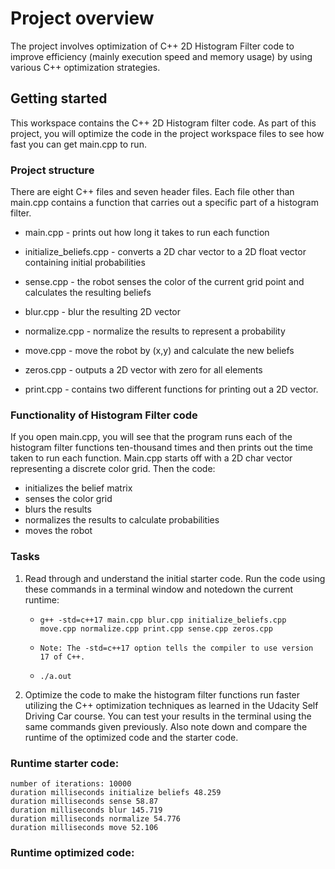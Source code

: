 # Project overview
The project involves optimization of C++ 2D Histogram Filter code to improve efficiency (mainly execution speed and memory usage) by using various C++ optimization strategies.

## Getting started

This workspace contains the C++ 2D Histogram filter code. As part of this project, you will optimize the code in the project workspace files to see how fast you can get main.cpp to run.

### Project structure
There are eight C++ files and seven header files. Each file other than main.cpp contains a function that carries out a specific part of a histogram filter. 

- main.cpp - prints out how long it takes to run each function

- initialize_beliefs.cpp - converts a 2D char vector to a 2D float vector containing initial probabilities

- sense.cpp - the robot senses the color of the current grid point and calculates the resulting beliefs

- blur.cpp - blur the resulting 2D vector

- normalize.cpp - normalize the results to represent a probability

- move.cpp - move the robot by (x,y) and calculate the new beliefs

- zeros.cpp - outputs a 2D vector with zero for all elements

- print.cpp - contains two different functions for printing out a 2D vector. 

### Functionality of Histogram Filter code
If you open main.cpp, you will see that the program runs each of the histogram filter functions ten-thousand times and then prints out the time taken to run each function. Main.cpp starts off with a 2D char vector representing a discrete color grid. Then the  code: 
- initializes the belief matrix
- senses the color grid
- blurs the results
- normalizes the results to calculate probabilities
- moves the robot

### Tasks
1. Read through and understand the initial starter code. Run the code using these commands in a terminal window and notedown the current runtime:
	- ```g++ -std=c++17 main.cpp blur.cpp initialize_beliefs.cpp move.cpp normalize.cpp print.cpp sense.cpp zeros.cpp```
	-  ```Note: The -std=c++17 option tells the compiler to use version 17 of C++.```

	- ```./a.out```

2. Optimize the code to make the histogram filter functions run faster utilizing the C++ optimization techniques as learned in the Udacity Self Driving Car course. You can test your results in the terminal using the same commands given previously. Also note down and compare the runtime of the optimized code and the starter code.


### Runtime starter code:
```
number of iterations: 10000 
duration milliseconds initialize beliefs 48.259
duration milliseconds sense 58.87
duration milliseconds blur 145.719
duration milliseconds normalize 54.776
duration milliseconds move 52.106
```
### Runtime optimized code:
